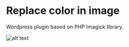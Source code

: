 # Replace color in image

Wordpress plugin based on PHP Imagick library.

![alt text](http://i.imgur.com/CJXLDEj.png)